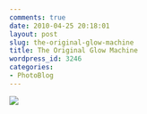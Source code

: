 ```yaml
---
comments: true
date: 2010-04-25 20:18:01
layout: post
slug: the-original-glow-machine
title: The Original Glow Machine
wordpress_id: 3246
categories:
- PhotoBlog
---
```


![](http://ryanfitzer.com/main/wp-content/uploads/2010/04/2010-04-12-at-15-32-59.jpg)
